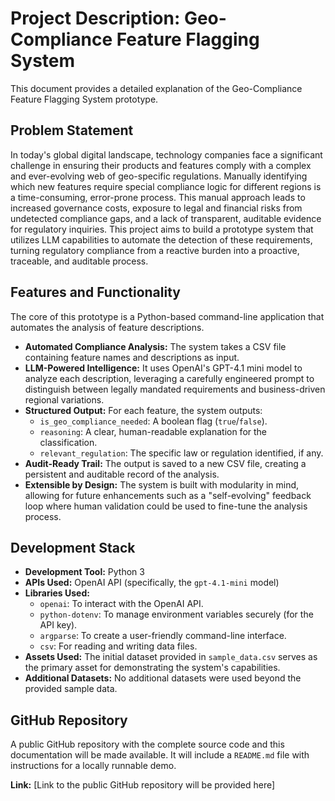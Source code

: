# Project Description: Geo-Compliance Feature Flagging System

This document provides a detailed explanation of the Geo-Compliance Feature Flagging System prototype.

## Problem Statement

In today's global digital landscape, technology companies face a significant challenge in ensuring their products and features comply with a complex and ever-evolving web of geo-specific regulations. Manually identifying which new features require special compliance logic for different regions is a time-consuming, error-prone process. This manual approach leads to increased governance costs, exposure to legal and financial risks from undetected compliance gaps, and a lack of transparent, auditable evidence for regulatory inquiries. This project aims to build a prototype system that utilizes LLM capabilities to automate the detection of these requirements, turning regulatory compliance from a reactive burden into a proactive, traceable, and auditable process.

## Features and Functionality

The core of this prototype is a Python-based command-line application that automates the analysis of feature descriptions.

- **Automated Compliance Analysis:** The system takes a CSV file containing feature names and descriptions as input.
- **LLM-Powered Intelligence:** It uses OpenAI's GPT-4.1 mini model to analyze each description, leveraging a carefully engineered prompt to distinguish between legally mandated requirements and business-driven regional variations.
- **Structured Output:** For each feature, the system outputs:
    - `is_geo_compliance_needed`: A boolean flag (`true`/`false`).
    - `reasoning`: A clear, human-readable explanation for the classification.
    - `relevant_regulation`: The specific law or regulation identified, if any.
- **Audit-Ready Trail:** The output is saved to a new CSV file, creating a persistent and auditable record of the analysis.
- **Extensible by Design:** The system is built with modularity in mind, allowing for future enhancements such as a "self-evolving" feedback loop where human validation could be used to fine-tune the analysis process.

## Development Stack

- **Development Tool:** Python 3
- **APIs Used:** OpenAI API (specifically, the `gpt-4.1-mini` model)
- **Libraries Used:**
    - `openai`: To interact with the OpenAI API.
    - `python-dotenv`: To manage environment variables securely (for the API key).
    - `argparse`: To create a user-friendly command-line interface.
    - `csv`: For reading and writing data files.
- **Assets Used:** The initial dataset provided in `sample_data.csv` serves as the primary asset for demonstrating the system's capabilities.
- **Additional Datasets:** No additional datasets were used beyond the provided sample data.

## GitHub Repository

A public GitHub repository with the complete source code and this documentation will be made available. It will include a `README.md` file with instructions for a locally runnable demo.

**Link:** [Link to the public GitHub repository will be provided here]
